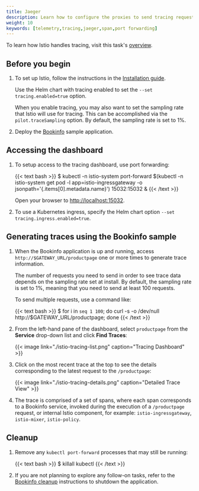 ```yaml
---
title: Jaeger
description: Learn how to configure the proxies to send tracing requests to Jaeger.
weight: 10
keywords: [telemetry,tracing,jaeger,span,port forwarding]
---
```


To learn how Istio handles tracing, visit this task's [overview](../overview/).

## Before you begin

1.  To set up Istio, follow the instructions in the [Installation guide](/docs/setup/).

    Use the Helm chart with tracing enabled to set the `--set tracing.enabled=true` option.

    When you enable tracing, you may also want to set the sampling rate that Istio will use for tracing.
    This can be accomplished via the `pilot.traceSampling` option. By default, the sampling rate is set to 1%.

1.  Deploy the [Bookinfo](/docs/examples/bookinfo/#deploying-the-application) sample application.

## Accessing the dashboard

1.  To setup access to the tracing dashboard, use port forwarding:

    {{< text bash >}}
    $ kubectl -n istio-system port-forward $(kubectl -n istio-system get pod -l app=istio-ingressgateway -o jsonpath='{.items[0].metadata.name}') 15032:15032 &
    {{< /text >}}

    Open your browser to [http://localhost:15032](http://localhost:15032).

1.  To use a Kubernetes ingress, specify the Helm chart option `--set tracing.ingress.enabled=true`.

## Generating traces using the Bookinfo sample

1.  When the Bookinfo application is up and running, access `http://$GATEWAY_URL/productpage` one or more times
    to generate trace information.

    The number of requests you need to send in order to see trace data depends on the sampling rate set at install.
    By default, the sampling rate is set to 1%, meaning that you need to send at least 100 requests.

    To send multiple requests, use a command like:

    {{< text bash >}}
    $ for i in `seq 1 100`; do curl -s -o /dev/null http://$GATEWAY_URL/productpage; done
    {{< /text >}}

1.  From the left-hand pane of the dashboard, select `productpage` from the **Service** drop-down list and click
    **Find Traces**:

    {{< image link="./istio-tracing-list.png" caption="Tracing Dashboard" >}}

1.  Click on the most recent trace at the top to see the details corresponding to the
    latest request to the `/productpage`:

    {{< image link="./istio-tracing-details.png" caption="Detailed Trace View" >}}

1.  The trace is comprised of a set of spans,
    where each span corresponds to a Bookinfo service, invoked during the execution of a `/productpage` request, or
    internal Istio component, for example: `istio-ingressgateway`, `istio-mixer`, `istio-policy`.

## Cleanup

1.  Remove any `kubectl port-forward` processes that may still be running:

    {{< text bash >}}
    $ killall kubectl
    {{< /text >}}

1.  If you are not planning to explore any follow-on tasks, refer to the
    [Bookinfo cleanup](/docs/examples/bookinfo/#cleanup) instructions
    to shutdown the application.

